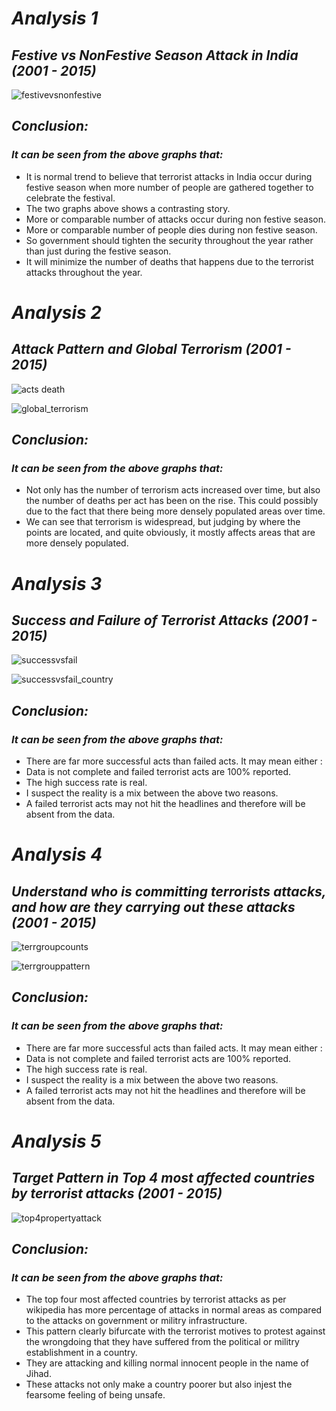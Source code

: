# *Analysis 1*

## *Festive vs NonFestive Season Attack in India (2001 - 2015)*

![festivevsnonfestive](https://cloud.githubusercontent.com/assets/25044859/25257503/73abd578-2606-11e7-8627-0530485518c5.png)

## *Conclusion:*
### *It can be seen from the above graphs that:*
- It is normal trend to believe that terrorist attacks in India occur during festive season 
  when more number of people are gathered together to celebrate the festival.
- The two graphs above shows a contrasting story.
- More or comparable number of attacks occur during non festive season.
- More or comparable number of people dies during non festive season.
- So government should tighten the security throughout the year rather than just during 
  the festive season. 
- It will minimize the number of deaths that happens due to the terrorist attacks throughout the year.


# *Analysis 2*

## *Attack Pattern and Global Terrorism (2001 - 2015)*

![acts death](https://cloud.githubusercontent.com/assets/25044859/25257686/ae348ba8-2607-11e7-8f93-8c7b63985935.png)

![global_terrorism](https://cloud.githubusercontent.com/assets/25044859/25257688/b170a892-2607-11e7-9e1f-d6de583ee29a.png)

## *Conclusion:*
### *It can be seen from the above graphs that:*
- Not only has the number of terrorism acts increased over time, but also the number of 
  deaths per act has been on the rise. This could possibly due to the fact that there 
  being more densely populated areas over time.
- We can see that terrorism is widespread, but judging by where the points are located, 
  and quite obviously, it mostly affects areas that are more densely populated.
  
  
# *Analysis 3*

## *Success and Failure of Terrorist Attacks (2001 - 2015)*

![successvsfail](https://cloud.githubusercontent.com/assets/25044859/25257843/070ab620-2609-11e7-9ae2-43c57a4e044c.png)

![successvsfail_country](https://cloud.githubusercontent.com/assets/25044859/25257845/0959c1f0-2609-11e7-9da8-52ea21d4a981.png)

## *Conclusion:*
### *It can be seen from the above graphs that:*
- There are far more successful acts than failed acts. It may mean either :
- Data is not complete and failed terrorist acts are 100% reported.
- The high success rate is real.
- I suspect the reality is a mix between the above two reasons. 
- A failed terrorist acts may not hit the headlines and therefore will be absent from the data.


# *Analysis 4*

## *Understand who is committing terrorists attacks, and how are they carrying out these attacks (2001 - 2015)*

![terrgroupcounts](https://cloud.githubusercontent.com/assets/25044859/25258209/cf233fc2-260b-11e7-8789-a8db3841d687.png)

![terrgrouppattern](https://cloud.githubusercontent.com/assets/25044859/25258213/d5c96f4a-260b-11e7-9fb9-90224c139224.png)

## *Conclusion:*
### *It can be seen from the above graphs that:*
- There are far more successful acts than failed acts. It may mean either :
- Data is not complete and failed terrorist acts are 100% reported.
- The high success rate is real.
- I suspect the reality is a mix between the above two reasons. 
- A failed terrorist acts may not hit the headlines and therefore will be absent from the data.


# *Analysis 5*

## *Target Pattern in Top 4 most affected countries by terrorist attacks (2001 - 2015)*

![top4propertyattack](https://cloud.githubusercontent.com/assets/25044859/25258527/0a5ff114-260e-11e7-9f6d-58d3aadbc187.png)

## *Conclusion:*
### *It can be seen from the above graphs that:*
- The top four most affected countries by terrorist attacks as per wikipedia has more percentage of attacks in 
  normal areas as compared to the attacks on government or militry infrastructure.
- This pattern clearly bifurcate with the terrorist motives to protest against the wrongdoing that 
  they have suffered from the political or militry establishment in a country.
- They are attacking and killing normal innocent people in the name of Jihad.
- These attacks not only make a country poorer but also injest the fearsome feeling of being unsafe.

